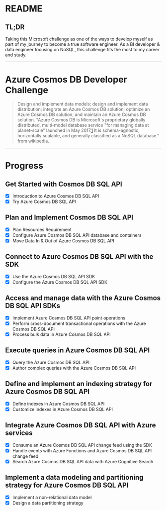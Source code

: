 # README

## TL;DR

Taking this Microsoft challenge as one of the ways to develop myself as part of my journey to become a true software engineer. As a BI developer & data engineer focusing on NoSQL, this challenge fits the most to my career and study.

---

# Azure Cosmos DB Developer Challenge

> Design and implement data models; design and implement data distribution; integrate an Azure Cosmos DB solution; optimize an Azure Cosmos DB solution; and maintain an Azure Cosmos DB solution.
> "Azure Cosmos DB is Microsoft's proprietary globally distributed, multi-model database service "for managing data at planet-scale" launched in May 2017.[1](https://azure.microsoft.com/en-us/services/cosmos-db/#overview) It is schema-agnostic, horizontally scalable, and generally classified as a NoSQL database." from wikipedia.

---

# Progress

## Get Started with Cosmos DB SQL API

- [x] Introduction to Azure Cosmos DB SQL API 
- [x] Try Azure Cosmos DB SQL API

## Plan and Implement Cosmos DB SQL API

- [x] Plan Resources Requirement
- [x] Configure Azure Cosmos DB SQL API database and containers
- [x] Move Data In & Out of Azure Cosmos DB SQL API

## Connect to Azure Cosmos DB SQL API with the SDK

- [x] Use the Azure Cosmos DB SQL API SDK
- [x] Configure the Azure Cosmos DB SQL API SDK

## Access and manage data with the Azure Cosmos DB SQL API SDKs

- [x] Implement Azure Cosmos DB SQL API point operations
- [x] Perform cross-document transactional operations with the Azure Cosmos DB SQL API
- [x] Process bulk data in Azure Cosmos DB SQL API

## Execute queries in Azure Cosmos DB SQL API

- [x] Query the Azure Cosmos DB SQL API
- [x] Author complex queries with the Azure Cosmos DB SQL API

## Define and implement an indexing strategy for Azure Cosmos DB SQL API

- [x] Define indexes in Azure Cosmos DB SQL API
- [x] Customize indexes in Azure Cosmos DB SQL API

## Integrate Azure Cosmos DB SQL API with Azure services

- [x] Consume an Azure Cosmos DB SQL API change feed using the SDK
- [x] Handle events with Azure Functions and Azure Cosmos DB SQL API change feed
- [x] Search Azure Cosmos DB SQL API data with Azure Cognitive Search

## Implement a data modeling and partitioning strategy for Azure Cosmos DB SQL API

- [x] Implement a non-relational data model
- [x] Design a data partitioning strategy

## 
